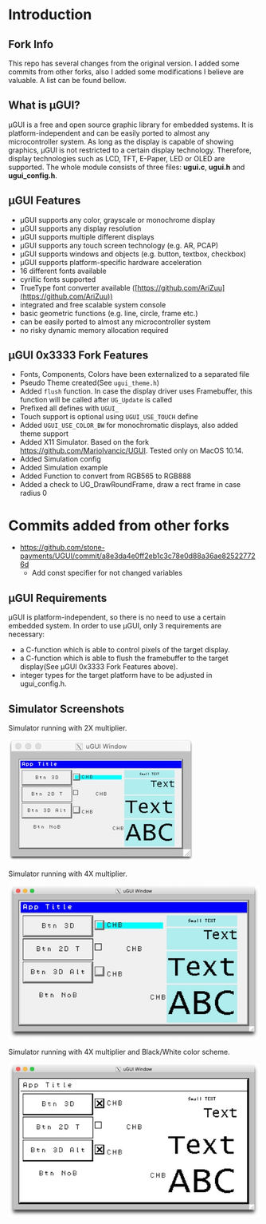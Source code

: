 # Introduction

## Fork Info
This repo has several changes from the original version. I added some commits from other forks, also I added some modifications I believe are valuable. A list can be found bellow.

## What is µGUI?
µGUI is a free and open source graphic library for embedded systems. It is platform-independent
and can be easily ported to almost any microcontroller system. As long as the display is capable
of showing graphics, µGUI is not restricted to a certain display technology. Therefore, display
technologies such as LCD, TFT, E-Paper, LED or OLED are supported. The whole module
consists of three files: **ugui.c**, **ugui.h** and **ugui_config.h**.

## µGUI Features
* µGUI supports any color, grayscale or monochrome display
* µGUI supports any display resolution
* µGUI supports multiple different displays
* µGUI supports any touch screen technology (e.g. AR, PCAP)
* µGUI supports windows and objects (e.g. button, textbox, checkbox)
* µGUI supports platform-specific hardware acceleration
* 16 different fonts available
* cyrillic fonts supported
* TrueType font converter available ([https://github.com/AriZuu](https://github.com/AriZuu))
* integrated and free scalable system console
* basic geometric functions (e.g. line, circle, frame etc.)
* can be easily ported to almost any microcontroller system
* no risky dynamic memory allocation required

## µGUI 0x3333 Fork Features
* Fonts, Components, Colors have been externalized to a separated file
* Pseudo Theme created(See `ugui_theme.h`)
* Added `flush` function. In case the display driver uses Framebuffer, this function will be called after `UG_Update` is called
* Prefixed all defines with `UGUI_`
* Touch support is optional using `UGUI_USE_TOUCH` define
* Added `UGUI_USE_COLOR_BW` for monochromatic displays, also added theme support
* Added X11 Simulator. Based on the fork https://github.com/MarioIvancic/UGUI. Tested only on MacOS 10.14.
* Added Simulation config
* Added Simulation example
* Added Function to convert from RGB565 to RGB888
* Added a check to UG_DrawRoundFrame, draw a rect frame in case radius 0

# Commits added from other forks

* https://github.com/stone-payments/UGUI/commit/a8e3da4e0ff2eb1c3c78e0d88a36ae825227726d
    * Add const specifier for not changed variables

## µGUI Requirements
µGUI is platform-independent, so there is no need to use a certain embedded system. In order to
use µGUI, only 3 requirements are necessary:
* a C-function which is able to control pixels of the target display.
* a C-function which is able to flush the framebuffer to the target display(See µGUI 0x3333 Fork Features above).
* integer types for the target platform have to be adjusted in ugui_config.h.

## Simulator Screenshots
Simulator running with 2X multiplier.

![Alt text](/.github/simulator-rgb888-x2.jpg?raw=true "Multiplier 2X")

Simulator running with 4X multiplier.

![Alt text](/.github/simulator-rgb888-x4.jpg?raw=true "Multiplier 4X")

Simulator running with 4X multiplier and Black/White color scheme.

![Alt text](/.github/simulator-bw-x4.jpg?raw=true "Multiplier 4X B/W")
